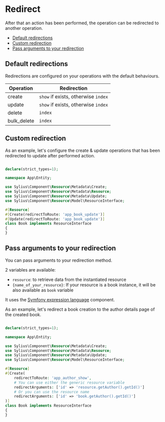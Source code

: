 # Redirect

After that an action has been performed, the operation can be redirected to another operation.

<!-- TOC -->
* [Default redirections](#default-redirections)
* [Custom redirection](#custom-redirection)
* [Pass arguments to your redirection](#pass-arguments-to-your-redirection)
<!-- TOC -->


## Default redirections

Redirections are configured on your operations with the default behaviours.

| Operation   | Redirection                         |
|-------------|-------------------------------------|
| create      | `show` if exists, otherwise `index` |
| update      | `show` if exists, otherwise `index` |  
| delete      | `index`                             |
| bulk_delete | `index`                             |

## Custom redirection

As an example, let's configure the create & update operations that has been redirected to update after performed action.

```php

declare(strict_types=1);

namespace App\Entity;

use Sylius\Component\Resource\Metadata\Create;
use Sylius\Component\Resource\Metadata\Resource;
use Sylius\Component\Resource\Metadata\Update;
use Sylius\Component\Resource\Model\ResourceInterface;

#[Resource]
#[Create(redirectToRoute: 'app_book_update')]
#[Update(redirectToRoute: 'app_book_update')]
class Book implements ResourceInterface
{
}
```

## Pass arguments to your redirection

You can pass arguments to your redirection method.

2 variables are available:

* `resource`: to retrieve data from the instantiated resource
* `{name_of_your_resource}`: If your resource is a book instance, it will be also available as `book` variable

It uses the [Symfony expression language](https://symfony.com/doc/current/components/expression_language.html) component.

As an example, let's redirect a book creation to the author details page of the created book.

```php

declare(strict_types=1);

namespace App\Entity;

use Sylius\Component\Resource\Metadata\Create;
use Sylius\Component\Resource\Metadata\Resource;
use Sylius\Component\Resource\Metadata\Update;
use Sylius\Component\Resource\Model\ResourceInterface;

#[Resource]
#[Create(
    redirectToRoute: 'app_author_show', 
    # You can use either the generic resource variable
    redirectArguments: ['id' => 'resource.getAuthor().getId()']
    # Or you can use the resource name
    redirectArguments: ['id' => 'book.getAuthor().getId()']
)]
class Book implements ResourceInterface
{
}
```
